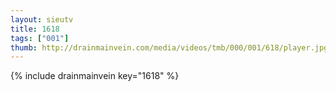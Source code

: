 ```yaml
--- 
layout: sieutv
title: 1618
tags: ["001"]
thumb: http://drainmainvein.com/media/videos/tmb/000/001/618/player.jpg
---
```

{% include drainmainvein key="1618" %} 
